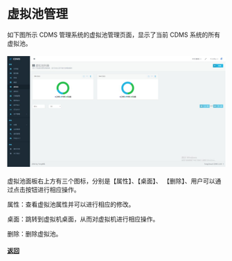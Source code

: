 # **虚拟池管理**

如下图所示 CDMS 管理系统的虚拟池管理页面，显示了当前 CDMS 系统的所有虚拟池。

#### ![](/assets/虚拟池管理.jpg)

虚拟池面板右上方有三个图标，分别是【属性】、【桌面】、 【删除】、用户可以通过点击按钮进行相应操作。

属性：查看虚拟池属性并可以进行相应的修改。

桌面：跳转到虚拟机桌面，从而对虚拟机进行相应操作。

删除：删除虚拟池。



#### [返回](/26-gong-neng-guan-li.md)



